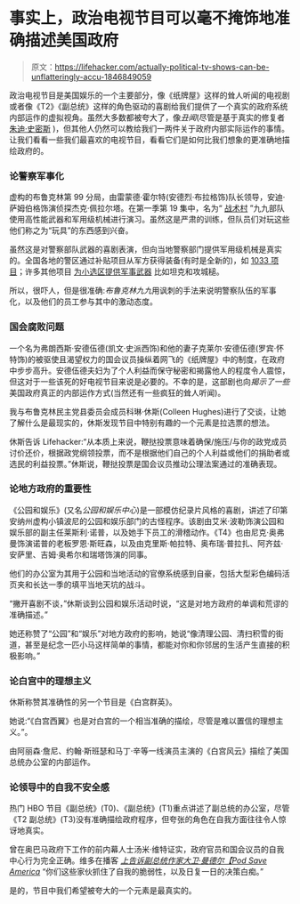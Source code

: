 # 事实上，政治电视节目可以毫不掩饰地准确描述美国政府

> 原文：<https://lifehacker.com/actually-political-tv-shows-can-be-unflatteringly-accu-1846849059>

政治电视节目是美国娱乐的一个主要部分，像《纸牌屋》这样的耸人听闻的电视剧或者像《T2》《副总统》这样的角色驱动的喜剧给我们提供了一个真实的政府系统内部运作的虚拟视角。虽然大多数都被夸大了，像*丑闻*(尽管是基于真实的修复者 [朱迪·史密斯](https://abc7chicago.com/scandal-abcs-olivia-pope-judy-smith/324838/) )，但其他人仍然可以教给我们一两件关于政府内部实际运作的事情。让我们看看一些我们最喜欢的电视节目，看看它们是如何比我们想象的更准确地描绘政府的。



### 论警察军事化

虚构的布鲁克林第 99 分局，由雷蒙德·霍尔特(安德烈·布拉格饰)队长领导，安迪·萨姆伯格饰演侦探杰克·佩拉尔塔。在第一季第 19 集中，名为“ [战术村](https://brooklyn99.fandom.com/wiki/Tactical_Village) ”九九部队使用高性能武器和军用级机械进行演习。虽然这是严肃的训练，但队员们对玩这些他们称之为“玩具”的东西感到兴奋。

虽然这是对警察部队武器的喜剧表演，但向当地警察部门提供军用级机械是真实的。全国各地的警区通过补贴项目从军方获得装备(有时是全新的)，如 [1033 项目](https://project1033.org/?gclid=Cj0KCQjwytOEBhD5ARIsANnRjVgPpeLG6KWS5E3XDU9DYq7sP7T5DaCYV37GPhujNRbx47rXPQ4mZxkaAlzmEALw_wcB)；许多其他项目 [为小选区提供军事武器](https://www.washingtonpost.com/politics/2020/07/20/where-do-police-departments-get-their-military-style-gear-heres-what-we-dont-know/) 比如坦克和攻城槌。

所以，很吓人，但是很准确:*布鲁克林九九*用讽刺的手法来说明警察队伍的军事化，以及他们的员工参与其中的激动态度。

### 国会腐败问题

一个名为弗朗西斯·安德伍德(凯文·史派西饰)和他的妻子克莱尔·安德伍德(罗宾·怀特饰)的被驱使且渴望权力的国会议员操纵着网飞的《纸牌屋》中的制度，在政府中步步高升。安德伍德夫妇为了个人利益而保守秘密和揭露他人的程度令人震惊，但这对于一些该死的好电视节目来说是必要的。不幸的是，这部剧也向*揭示了一些*美国政府真正的内部运作方式(当然还有一些疯狂的耸人听闻)。

我与布鲁克林民主党县委员会成员科琳·休斯(Colleen Hughes)进行了交谈，让她了解什么是最现实的，休斯发现节目中特别有趣的一个元素是拉选票的想法。

休斯告诉 Lifehacker:“从本质上来说，鞭挞投票意味着确保/施压/与你的政党成员讨价还价，根据政党纲领投票，而不是根据他们自己的个人利益或他们的捐助者或选民的利益投票。”休斯说，鞭挞投票是国会议员推动公理法案通过的准确表现。

### 论地方政府的重要性

《公园和娱乐》(又名*公园和娱乐中心*)是一部模仿纪录片风格的喜剧，讲述了印第安纳州虚构小镇波尼的公园和娱乐部门的古怪程序。该剧由艾米·波勒饰演公园和娱乐部的副主任莱斯利·诺普，以及她手下员工的滑稽动作。《T4》也由尼克·奥弗曼饰演诺普的老板罗恩·斯旺森，以及由克里斯·帕拉特、奥布瑞·普拉扎、阿齐兹·安萨里、吉姆·奥希尔和瑞塔饰演的同事。

他们的办公室为其用于公园和当地活动的官僚系统感到自豪，包括大型彩色编码活页夹和长达一季的填平当地天坑的战斗。

“撇开喜剧不谈，”休斯谈到公园和娱乐活动时说，“这是对地方政府的单调和荒谬的准确描述。”

她还称赞了“公园”和“娱乐”对地方政府的影响，她说“像清理公园、清扫积雪的街道，甚至是纪念一匹小马这样简单的事情，都能对你和你邻居的生活产生直接的积极影响。”

### 论白宫中的理想主义

休斯称赞其准确性的另一个节目是《白宫群英》。

她说:“《白宫西翼》也是对白宫的一个相当准确的描绘，尽管是难以置信的理想主义。”。

由阿丽森·詹尼、约翰·斯班瑟和马丁·辛等一线演员主演的《白宫风云》描绘了美国总统办公室的内部运作。

### 论领导中的自我不安全感

热门 HBO 节目《副总统》(T0)、《副总统》(T1)重点讲述了副总统的办公室，尽管《T2 副总统》(T3)没有准确描绘政府程序，但夸张的角色在自我方面往往令人惊讶地真实。

曾在奥巴马政府下工作的前内幕人士汤米·维特证实，政府官员和国会议员的自我中心行为完全正确。维多在播客 [*上告诉副总统作家大卫·曼德尔【Pod Save America*](https://www.thewrap.com/obama-aides-say-veep-accurate-west-wing-house-cards/) “你们这些家伙抓住了自我的脆弱性，以及日复一日的决策白痴。”

是的，节目中我们希望被夸大的一个元素是最真实的。